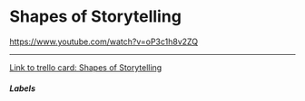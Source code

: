 # Shapes of Storytelling

https://www.youtube.com/watch?v=oP3c1h8v2ZQ

---

[Link to trello card: Shapes of Storytelling](https://trello.com/c/0yoIx25k)

##### Labels


